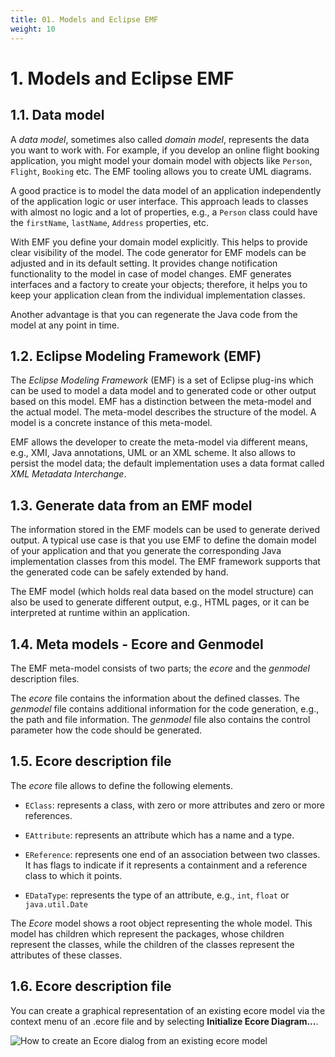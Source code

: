 ```yaml
---
title: 01. Models and Eclipse EMF
weight: 10
---
```


# 1. Models and Eclipse EMF

## 1.1. Data model

A *data model*, sometimes also called *domain model*, represents the data you want to work with. For example, if you develop an online flight booking application, you might model your domain model with objects like ``Person``, ``Flight``, ``Booking`` etc. The EMF tooling allows you to create UML diagrams.

A good practice is to model the data model of an application independently of the application logic or user interface. This approach leads to classes with almost no logic and a lot of properties, e.g., a ``Person`` class could have the ``firstName``, ``lastName``, ``Address`` properties, etc.

With EMF you define your domain model explicitly. This helps to provide clear visibility of the model. The code generator for EMF models can be adjusted and in its default setting. It provides change notification functionality to the model in case of model changes. EMF generates interfaces and a factory to create your objects; therefore, it helps you to keep your application clean from the individual implementation classes.

Another advantage is that you can regenerate the Java code from the model at any point in time.

## 1.2. Eclipse Modeling Framework (EMF)

The *Eclipse Modeling Framework* (EMF) is a set of Eclipse plug-ins which can be used to model a data model and to generated code or other output based on this model. EMF has a distinction between the meta-model and the actual model. The meta-model describes the structure of the model. A model is a concrete instance of this meta-model.

EMF allows the developer to create the meta-model via different means, e.g., XMI, Java annotations, UML or an XML scheme. It also allows to persist the model data; the default implementation uses a data format called *XML Metadata Interchange*.

## 1.3. Generate data from an EMF model

The information stored in the EMF models can be used to generate derived output. A typical use case is that you use EMF to define the domain model of your application and that you generate the corresponding Java implementation classes from this model. The EMF framework supports that the generated code can be safely extended by hand.

The EMF model (which holds real data based on the model structure) can also be used to generate different output, e.g., HTML pages, or it can be interpreted at runtime within an application.

## 1.4. Meta models - Ecore and Genmodel

The EMF meta-model consists of two parts; the *ecore* and the *genmodel* description files.

The *ecore* file contains the information about the defined classes. The *genmodel* file contains additional information for the code generation, e.g., the path and file information. The *genmodel* file also contains the control parameter how the code should be generated.

## 1.5. Ecore description file

The *ecore* file allows to define the following elements.

-   ``EClass``: represents a class, with zero or more attributes and zero or more references.

-   ``EAttribute``: represents an attribute which has a name and a type.

-   ``EReference``: represents one end of an association between two classes. It has flags to indicate if it represents a containment and a reference class to which it points.

-   ``EDataType``: represents the type of an attribute, e.g., ``int``, ``float`` or ``java.util.Date``

The *Ecore* model shows a root object representing the whole model. This model has children which represent the packages, whose children represent the classes, while the children of the classes represent the attributes of these classes.

## 1.6. Ecore description file

You can create a graphical representation of an existing ecore model via the context menu of an .ecore file and by selecting **Initialize Ecore Diagram...​**.

![How to create an Ecore dialog from an existing ecore model](img/image3.png)

